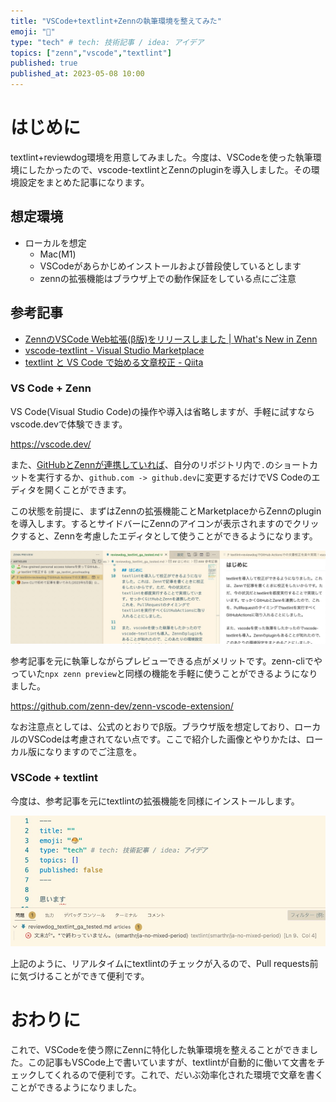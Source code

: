 ```yaml
---
title: "VSCode+textlint+Zennの執筆環境を整えてみた"
emoji: "🐙"
type: "tech" # tech: 技術記事 / idea: アイデア
topics: ["zenn","vscode","textlint"]
published: true
published_at: 2023-05-08 10:00
---
```


# はじめに
textlint+reviewdog環境を用意してみました。今度は、VSCodeを使った執筆環境にしたかったので、vscode-textlintとZennのpluginを導入しました。その環境設定をまとめた記事になります。

## 想定環境
- ローカルを想定
  - Mac(M1)
  - VSCodeがあらかじめインストールおよび普段使しているとします
  - zennの拡張機能はブラウザ上での動作保証をしている点にご注意

## 参考記事
- [ZennのVSCode Web拡張\(β版\)をリリースしました \| What's New in Zenn](https://info.zenn.dev/release-vscode-extension)
- [vscode\-textlint \- Visual Studio Marketplace](https://marketplace.visualstudio.com/items?itemName=taichi.vscode-textlint)
- [textlint と VS Code で始める文章校正 \- Qiita](https://qiita.com/takasp/items/22f7f72b691fda30aea2)

### VS Code + Zenn
VS Code(Visual Studio Code)の操作や導入は省略しますが、手軽に試すならvscode.devで体験できます。

https://vscode.dev/

また、[GitHubとZennが連携していれば](https://zenn.dev/zenn/articles/usage-github-dev)、自分のリポジトリ内で`.`のショートカットを実行するか、`github.com -> github.dev`に変更するだけでVS Codeのエディタを開くことができます。

この状態を前提に、まずはZennの拡張機能ことMarketplaceからZennのpluginを導入します。するとサイドバーにZennのアイコンが表示されますのでクリックすると、Zennを考慮したエディタとして使うことができるようになります。

![](/images/articles/vscode_zenn_preview.jpg)

参考記事を元に執筆しながらプレビューできる点がメリットです。zenn-cliでやっていた`npx zenn preview`と同様の機能を手軽に使うことができるようになりました。

https://github.com/zenn-dev/zenn-vscode-extension/

なお注意点としては、公式のとおりでβ版。ブラウザ版を想定しており、ローカルのVSCodeは考慮されてない点です。ここで紹介した画像とやりかたは、ローカル版になりますのでご注意を。

### VSCode + textlint
今度は、参考記事を元にtextlintの拡張機能を同様にインストールします。

![](/images/articles/vscode_texlint.jpg)

上記のように、リアルタイムにtextlintのチェックが入るので、Pull requests前に気づけることができて便利です。

# おわりに
これで、VSCodeを使う際にZennに特化した執筆環境を整えることができました。この記事もVSCode上で書いていますが、textlintが自動的に働いて文書をチェックしてくれるので便利です。これで、だいぶ効率化された環境で文章を書くことができるようになりました。
